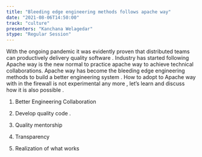 ```yaml
---
title: "Bleeding edge engineering methods follows apache way"
date: "2021-08-06T14:50:00" 
track: "culture"
presenters: "Kanchana Welagedar"
stype: "Regular Session"
---
```

With the ongoing pandemic it was evidently proven that distributed teams can productively delivery quality software . Industry has started following Apache way is the new normal to practice apache way to achieve technical collaborations. 
 Apache way has become the bleeding edge engineering methods to build a better engineering system . How to adopt to Apache way with in the firewall is not experimental any more , let’s learn and discuss how it is also possible .
 1. Better Engineering Collaboration 

 2. Develop quality code . 

 3. Quality mentorship 

 4. Transparency

 5. Realization of what works